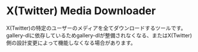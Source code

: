 # X(Twitter) Media Downloader
X(Twitter)の特定のユーザーのメディアを全てダウンロードするツールです。  
gallery-dlに依存しているためgallery-dlが整備されなくなる、またはX(Twitter)側の設計変更によって機能しなくなる場合があります。